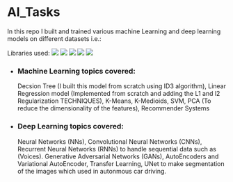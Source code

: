 # AI_Tasks
In this repo I built and trained various machine Learning and deep learning models on different datasets i.e.: 

<div>
Libraries used: 
  <code title="TensorFlow"><img src="https://img.shields.io/badge/TensorFlow-%23FF6F00.svg?style=flat&logo=TensorFlow&logoColor=white"/></code>
  <code title="ScikitLearn"><img src="https://img.shields.io/badge/scikit--learn-%23F7931E.svg?style=flat&logo=scikit-learn&logoColor=white"/></code>
  <code title="Pandas"><img src="https://img.shields.io/badge/pandas-%23150458.svg?style=flat&logo=pandas&logoColor=white"/></code>
  <code title="MatPLotLib"><img src="https://img.shields.io/badge/Matplotlib-%23ffffff.svg?style=flat&logo=Matplotlib&logoColor=black"/></code>
  <code title="NumPy"><img src="https://img.shields.io/badge/numpy-%23013243.svg?style=flat&logo=numpy&logoColor=white"/></code>
</div>

- ### Machine Learning topics covered:
  Decsion Tree (I built this model from scratch using ID3 algorithm), Linear Regression model (Implemented from scratch and adding the L1 and l2
  Regularization TECHNIQUES), K-Means, K-Medioids, SVM, PCA (To reduce the dimensionality of the features), Recommender Systems
- ### Deep Learning topics covered:
  Neural Networks (NNs), Convolutional Neural Networks (CNNs), Recurrent Neural Networks (RNNs) to handle sequential data such as
  (Voices). Generative Adversarial Networks (GANs), AutoEncoders and Variational AutoEncoder, Transfer Learning, UNet to make segmentation of the images   which used in autonmous car driving.
